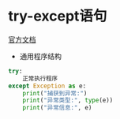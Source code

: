 # try-except语句



[官方文档](https://docs.python.org/zh-cn/3/reference/compound_stmts.html#the-try-statement)

+ 通用程序结构

~~~ python
try:
	正常执行程序
except Exception as e:
    print("捕获到异常:")
    print("异常类型:", type(e))
    print("异常信息:", e)
~~~

